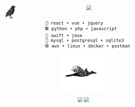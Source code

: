 <div align="center">
<img src="https://github.com/IlhanCihan/IlhanCihan/blob/main/assets/main.png" width="7%" align="left" />
<img src="https://readme-typing-svg.demolab.com?font=Inconsolata&weight=500&size=50&duration=4000&pause=300&color=A7A459&center=true&vCenter=true&multiline=true&repeat=false&random=false&width=1400&height=140&lines=Hello;I'm+Cihan%2C+a+software+developer+and+tech+enthusiastic" width="85%" />
<br><br>
<pre>
   🎨 react • vue • jquery          
   🛠️ python • php • javascript     
   📱 swift • java                  
   💾 mysql • postgresql • sqlite3  
   🕸️ aws • linux • docker • postman
</pre>
<img src="https://github.com/IlhanCihan/IlhanCihan/blob/main/assets/crow.gif" height="120" width="150" />
<br>
    
[![](https://img.shields.io/badge/linkedin-a7a459)](https://www.linkedin.com/in/cihanilhan/)
[![](https://img.shields.io/badge/guest.book-161b22)](https://github.com/IlhanCihan/IlhanCihan/issues)
</div>
